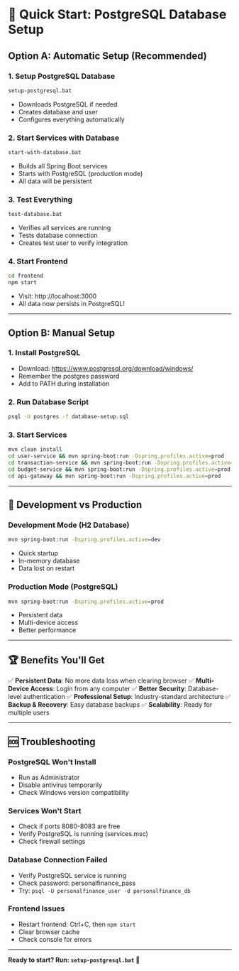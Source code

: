 # 🚀 Quick Start: PostgreSQL Database Setup

## Option A: Automatic Setup (Recommended)

### 1. Setup PostgreSQL Database
```bash
setup-postgresql.bat
```
- Downloads PostgreSQL if needed
- Creates database and user
- Configures everything automatically

### 2. Start Services with Database
```bash
start-with-database.bat
```
- Builds all Spring Boot services
- Starts with PostgreSQL (production mode)
- All data will be persistent

### 3. Test Everything
```bash
test-database.bat
```
- Verifies all services are running
- Tests database connection
- Creates test user to verify integration

### 4. Start Frontend
```bash
cd frontend
npm start
```
- Visit: http://localhost:3000
- All data now persists in PostgreSQL!

---

## Option B: Manual Setup

### 1. Install PostgreSQL
- Download: https://www.postgresql.org/download/windows/
- Remember the postgres password
- Add to PATH during installation

### 2. Run Database Script
```bash
psql -U postgres -f database-setup.sql
```

### 3. Start Services
```bash
mvn clean install
cd user-service && mvn spring-boot:run -Dspring.profiles.active=prod
cd transaction-service && mvn spring-boot:run -Dspring.profiles.active=prod
cd budget-service && mvn spring-boot:run -Dspring.profiles.active=prod
cd api-gateway && mvn spring-boot:run -Dspring.profiles.active=prod
```

---

## 🔧 Development vs Production

### Development Mode (H2 Database)
```bash
mvn spring-boot:run -Dspring.profiles.active=dev
```
- Quick startup
- In-memory database
- Data lost on restart

### Production Mode (PostgreSQL)
```bash
mvn spring-boot:run -Dspring.profiles.active=prod
```
- Persistent data
- Multi-device access
- Better performance

---

## 🏆 Benefits You'll Get

✅ **Persistent Data**: No more data loss when clearing browser
✅ **Multi-Device Access**: Login from any computer
✅ **Better Security**: Database-level authentication
✅ **Professional Setup**: Industry-standard architecture
✅ **Backup & Recovery**: Easy database backups
✅ **Scalability**: Ready for multiple users

---

## 🆘 Troubleshooting

### PostgreSQL Won't Install
- Run as Administrator
- Disable antivirus temporarily
- Check Windows version compatibility

### Services Won't Start
- Check if ports 8080-8083 are free
- Verify PostgreSQL is running (services.msc)
- Check firewall settings

### Database Connection Failed
- Verify PostgreSQL service is running
- Check password: personalfinance_pass
- Try: `psql -U personalfinance_user -d personalfinance_db`

### Frontend Issues
- Restart frontend: Ctrl+C, then `npm start`
- Clear browser cache
- Check console for errors

---

**Ready to start? Run: `setup-postgresql.bat` 🎉**

